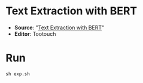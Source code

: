 # Text Extraction with BERT

- **Source**: "[Text Extraction with BERT](https://keras.io/examples/nlp/text_extraction_with_bert/)"
- **Editor**: Tootouch

# Run

```
sh exp.sh
```